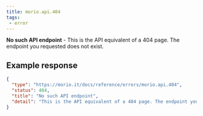 ```yaml
---
title: morio.api.404
tags: 
 - error
---
```



<!-- MORIO_AUTO_GENERATED_CONTENT_STARTS - Manual changes made below will be overwritten -->
__No such API endpoint__ - This is the API equivalent of a 404 page. The endpoint you requested does not exist.
<!-- MORIO_AUTO_GENERATED_CONTENT_ENDS - Manual changes made above will be overwritten -->


<!-- MORIO_AUTO_GENERATED_CONTENT_STARTS - Manual changes made below will be overwritten -->
## Example response

```json
{
  "type": "https://morio.it/docs/reference/errors/morio.api.404",
  "status": 404,
  "title": "No such API endpoint",
  "detail": "This is the API equivalent of a 404 page. The endpoint you requested does not exist."
}
```
<!-- MORIO_AUTO_GENERATED_CONTENT_ENDS - Manual changes made above will be overwritten -->
